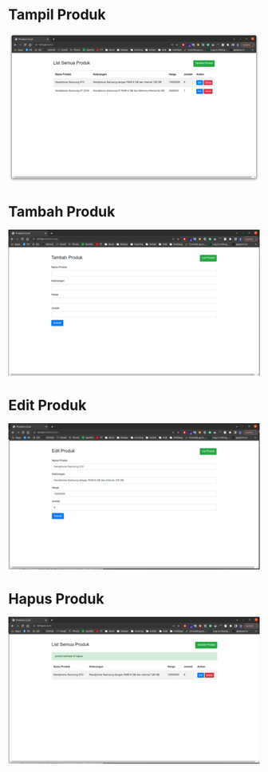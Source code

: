 # Tampil Produk
![alt text](https://github.com/helmipradita/pijarcamp/blob/main/images/Tampil%20Produk.png)
# Tambah Produk
![alt text](https://github.com/helmipradita/pijarcamp/blob/main/images/Tambah%20Produk.png)
# Edit Produk
![alt text](https://github.com/helmipradita/pijarcamp/blob/main/images/Edit%20Produk.png)
# Hapus Produk
![alt text](https://github.com/helmipradita/pijarcamp/blob/main/images/Hapus%20Produk.png)
